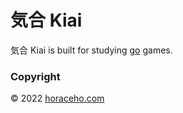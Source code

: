 # 気合 Kiai

気合 Kiai is built for studying [go](https://en.wikipedia.org/wiki/Go_(game)) games.

### Copyright

&copy; 2022 [horaceho.com](https://horaceho.com)
